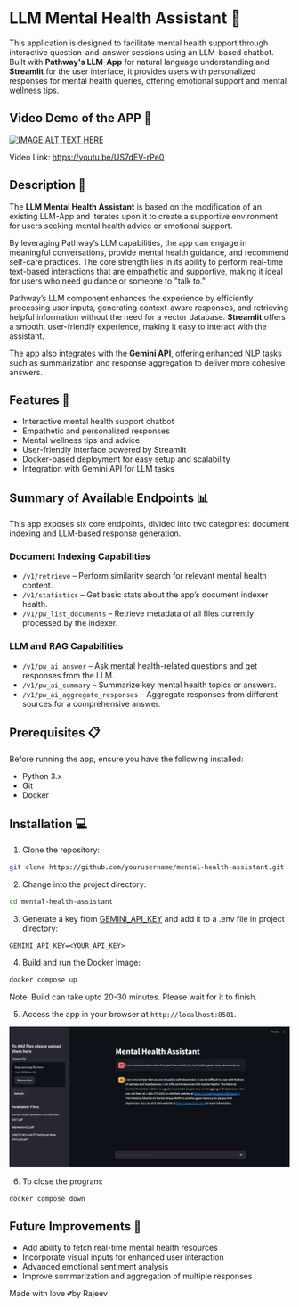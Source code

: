 # LLM Mental Health Assistant 🧠

This application is designed to facilitate mental health support through interactive question-and-answer sessions using an LLM-based chatbot. Built with **Pathway's LLM-App** for natural language understanding and **Streamlit** for the user interface, it provides users with personalized responses for mental health queries, offering emotional support and mental wellness tips.

## Video Demo of the APP 🎥

[![IMAGE ALT TEXT HERE](https://img.youtube.com/vi/US7dEV-rPe0/0.jpg)](https://www.youtube.com/watch?v=US7dEV-rPe0)

Video Link: https://youtu.be/US7dEV-rPe0


## Description 📝

The **LLM Mental Health Assistant** is based on the modification of an existing LLM-App and iterates upon it to create a supportive environment for users seeking mental health advice or emotional support. 

By leveraging Pathway’s LLM capabilities, the app can engage in meaningful conversations, provide mental health guidance, and recommend self-care practices. The core strength lies in its ability to perform real-time text-based interactions that are empathetic and supportive, making it ideal for users who need guidance or someone to "talk to."

Pathway’s LLM component enhances the experience by efficiently processing user inputs, generating context-aware responses, and retrieving helpful information without the need for a vector database. **Streamlit** offers a smooth, user-friendly experience, making it easy to interact with the assistant.

The app also integrates with the **Gemini API**, offering enhanced NLP tasks such as summarization and response aggregation to deliver more cohesive answers.

## Features 🎁

- Interactive mental health support chatbot
- Empathetic and personalized responses
- Mental wellness tips and advice
- User-friendly interface powered by Streamlit
- Docker-based deployment for easy setup and scalability
- Integration with Gemini API for LLM tasks

## Summary of Available Endpoints 📊

This app exposes six core endpoints, divided into two categories: document indexing and LLM-based response generation.

### Document Indexing Capabilities
- `/v1/retrieve` – Perform similarity search for relevant mental health content.
- `/v1/statistics` – Get basic stats about the app’s document indexer health.
- `/v1/pw_list_documents` – Retrieve metadata of all files currently processed by the indexer.

### LLM and RAG Capabilities
- `/v1/pw_ai_answer` – Ask mental health-related questions and get responses from the LLM.
- `/v1/pw_ai_summary` – Summarize key mental health topics or answers.
- `/v1/pw_ai_aggregate_responses` – Aggregate responses from different sources for a comprehensive answer.

## Prerequisites 📋

Before running the app, ensure you have the following installed:

- Python 3.x
- Git
- Docker

## Installation 💻

1. Clone the repository:

  ```bash
  git clone https://github.com/yourusername/mental-health-assistant.git
  ```

2. Change into the project directory:

  ```bash
  cd mental-health-assistant
  ```

3. Generate a key from [GEMINI_API_KEY](https://aistudio.google.com/app/apikey) and add it to a .env file in project directory:

  ```
  GEMINI_API_KEY=<YOUR_API_KEY>
  ```

4. Build and run the Docker Image:

  ```bash
  docker compose up
  ```
Note: Build can take upto 20-30 minutes. Please wait for it to finish.

5. Access the app in your browser at `http://localhost:8501`.

![App Preview](image2.png)

6. To close the program:

  ```bash
  docker compose down
  ```

## Future Improvements 🚀

- Add ability to fetch real-time mental health resources
- Incorporate visual inputs for enhanced user interaction
- Advanced emotional sentiment analysis
- Improve summarization and aggregation of multiple responses

Made with love 💕by Rajeev